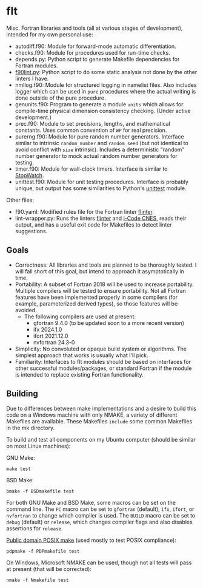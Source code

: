 # flt

Misc. Fortran libraries and tools (all at various stages of development), intended for my own personal use:

- autodiff.f90: Module for forward-mode automatic differentiation.
- checks.f90: Module for procedures used for run-time checks.
- depends.py: Python script to generate Makefile dependencies for Fortran modules.
- [f90lint.py](f90lint.md): Python script to do some static analysis not done by the other linters I have.
- nmllog.f90: Module for structured logging in namelist files. Also includes logger which can be used in `pure` procedures where the actual writing is done outside of the pure procedure.
- genunits.f90: Program to generate a module `units` which allows for compile-time physical dimension consistency checking. (Under active development.)
- prec.f90: Module to set precisions, lengths, and mathematical constants. Uses common convention of `WP` for real precision.
- purerng.f90: Module for pure random number generators. Interface similar to intrinsic `random_number` and `random_seed` (but not identical to avoid conflict with `size` intrinsic). Includes a deterministic "random" number generator to mock actual random number generators for testing.
- timer.f90: Module for wall-clock timers. Interface is similar to [StopWatch](https://math.nist.gov/StopWatch/).
- unittest.f90: Module for unit testing procedures. Interface is probably unique, but output has some similarities to Python's [unittest](https://docs.python.org/3/library/unittest.html) module.

Other files:

- f90.yaml: Modified rules file for the Fortran linter [flinter](https://pypi.org/project/flinter/).
- lint-wrapper.py: Runs the linters [flinter](https://pypi.org/project/flinter/) and [i-Code CNES](https://github.com/cnescatlab/i-CodeCNES/), reads their output, and has a useful exit code for Makefiles to detect linter suggestions.

## Goals

- Correctness: All libraries and tools are planned to be thoroughly tested. I will fall short of this goal, but intend to approach it asymptotically in time.
- Portability: A subset of Fortran 2018 will be used to increase portability. Multiple compilers will be tested to ensure portability. Not all Fortran features have been implemented properly in some compilers (for example, parameterized derived types), so those features will be avoided.
    - The following compilers are used at present:
        - gfortran 9.4.0 (to be updated soon to a more recent version)
        - ifx 2024.1.0
        - ifort 2021.12.0
        - nvfortran 24.3-0
- Simplicity: No convoluted or opaque build system or algorithms. The simplest approach that works is usually what I'll pick.
- Familiarity: Interfaces to flt modules should be based on interfaces for other successful modules/packages, or standard Fortran if the module is intended to replace existing Fortran functionality.

## Building

Due to differences between make implementations and a desire to build this code on a Windows machine with only NMAKE, a variety of different Makefiles are available. These Makefiles `include` some common Makefiles in the mk directory.

To build and test all components on my Ubuntu computer (should be similar on most Linux machines):

GNU Make:

    make test

BSD Make:

    bmake -f BSDmakefile test

For both GNU Make and BSD Make, some macros can be set on the command line. The `FC` macro can be set to `gfortran` (default), `ifx`, `ifort`, or `nvfortran` to change which compiler is used. The `BUILD` macro can be set to `debug` (default) or `release`, which changes compiler flags and also disables assertions for `release`.

[Public domain POSIX make](https://frippery.org/make/) (used mostly to test POSIX compliance):

    pdpmake -f PDPmakefile test

On Windows, Microsoft NMAKE can be used, though not all tests will pass at present (that will be corrected):

    nmake -f Nmakefile test
